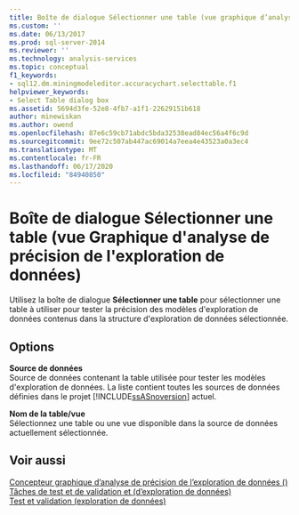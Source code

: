 ```yaml
---
title: Boîte de dialogue Sélectionner une table (vue graphique d’analyse de précision de l’exploration de données) | Microsoft Docs
ms.custom: ''
ms.date: 06/13/2017
ms.prod: sql-server-2014
ms.reviewer: ''
ms.technology: analysis-services
ms.topic: conceptual
f1_keywords:
- sql12.dm.miningmodeleditor.accuracychart.selecttable.f1
helpviewer_keywords:
- Select Table dialog box
ms.assetid: 5694d3fe-52e8-4fb7-a1f1-22629151b618
author: minewiskan
ms.author: owend
ms.openlocfilehash: 87e6c59cb71abdc5bda32538ead84ec56a4f6c9d
ms.sourcegitcommit: 9ee72c507ab447ac69014a7eea4e43523a0a3ec4
ms.translationtype: MT
ms.contentlocale: fr-FR
ms.lasthandoff: 06/17/2020
ms.locfileid: "84940850"
---
```

# <a name="select-table-dialog-box-mining-accuracy-chart-view"></a>Boîte de dialogue Sélectionner une table (vue Graphique d'analyse de précision de l'exploration de données)
  Utilisez la boîte de dialogue **Sélectionner une table** pour sélectionner une table à utiliser pour tester la précision des modèles d'exploration de données contenus dans la structure d'exploration de données sélectionnée.  
  
## <a name="options"></a>Options  
 **Source de données**  
 Source de données contenant la table utilisée pour tester les modèles d'exploration de données. La liste contient toutes les sources de données définies dans le projet [!INCLUDE[ssASnoversion](../includes/ssasnoversion-md.md)] actuel.  
  
 **Nom de la table/vue**  
 Sélectionnez une table ou une vue disponible dans la source de données actuellement sélectionnée.  
  
## <a name="see-also"></a>Voir aussi  
 [Concepteur graphique d’analyse de précision de l’exploration de données &#40;&#41;](mining-accuracy-chart-designer-data-mining.md)   
 [Tâches de test et de validation et &#40;d’exploration de données&#41;](data-mining/testing-and-validation-tasks-and-how-tos-data-mining.md)   
 [Test et validation &#40;exploration de données&#41;](data-mining/testing-and-validation-data-mining.md)  
  
  
